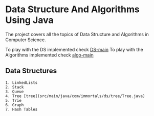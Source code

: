 # Data Structure And Algorithms Using Java

The project covers all the topics of Data Structure and Algorithms in Computer Science.

To play with the DS implemented check [DS-main](src/main/java/com/immortals/ds/DsMain.java)
To play with the Algorithms implemented check [algo-main](src/main/java/com/immortals/algorithms/AlgorithmMain.java)

## Data Structures

    1. LinkedLists  
    2. Stack
    3. Queue 
    4. Tree [tree](src/main/java/com/immortals/ds/tree/Tree.java)
    5. Trie
    6. Graph
    7. Hash Tables
